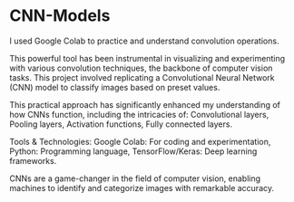 # CNN-Models
I used Google Colab to practice and understand convolution operations. 

This powerful tool has been instrumental in visualizing and experimenting with various convolution techniques, the backbone of computer vision tasks.
This project involved replicating a Convolutional Neural Network (CNN) model to classify images based on preset values.

This practical approach has significantly enhanced my understanding of how CNNs function, including the intricacies of:
Convolutional layers,
Pooling layers,
Activation functions,
Fully connected layers.

Tools & Technologies:
Google Colab: For coding and experimentation,
Python: Programming language,
TensorFlow/Keras: Deep learning frameworks.

CNNs are a game-changer in the field of computer vision, enabling machines to identify and categorize images with remarkable accuracy. 
